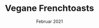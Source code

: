 ---
layout: recipe
title:  "Vegane Frenchtoasts "
image: vegane-frenchtoasts.jpeg
date: 21. Februar 2021

authorName: Talitha Mellor
category: Frühstück 

yield: 4
prepTime: 5
cookTime: 10

ingredients:
- 8 Scheiben Toastbrot 
- 250ml Pflanzendrink
- 6 EL Kichererbsenmehl
- etwas Kokosöl für die Pfanne 
- Toppings&colon; Ahornsirup, Beeren, oder was auch immer euch schmeckt!

directions:
- Pflanzenmilch und Kichererbsenmehl mit einem Schneebesen vermengen. 
- Toastscheiben darin wenden, kurz vollsaugen lassen. 
- Kokosöl in einer Pfanne erhitzen und die Toastscheiben nacheinander ausbacken. 
- Mit Ahornsirup und Beeren toppen und genießen! 
---